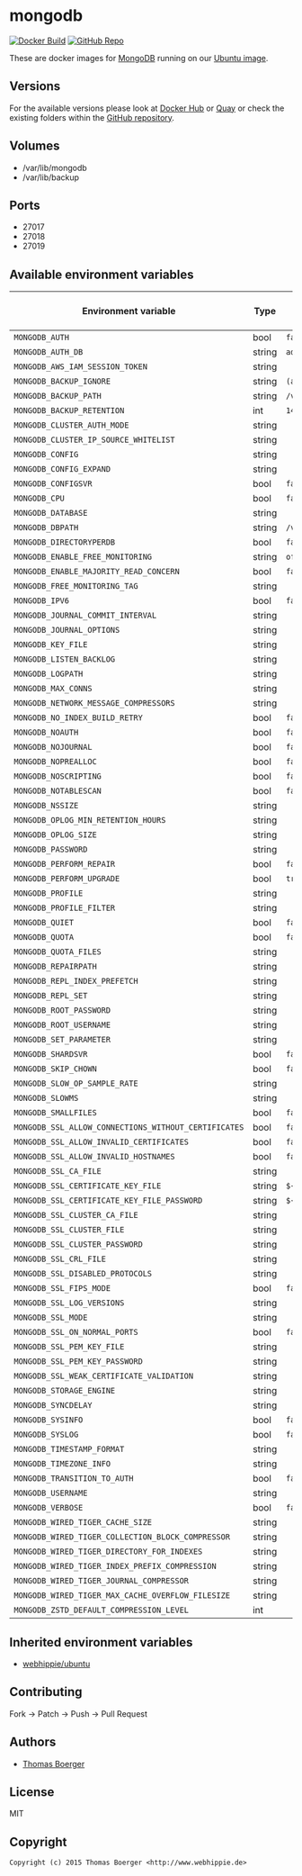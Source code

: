 # mongodb

[![Docker Build](https://github.com/dockhippie/mongodb/actions/workflows/docker.yml/badge.svg)](https://github.com/dockhippie/mongodb/actions/workflows/docker.yml) [![GitHub Repo](https://img.shields.io/badge/github-repo-yellowgreen)](https://github.com/dockhippie/mongodb)

These are docker images for [MongoDB][upstream] running on our
[Ubuntu image][parent].

## Versions

For the available versions please look at [Docker Hub][dockerhub] or
[Quay][quayio] or check the existing folders within the
[GitHub repository][github].

## Volumes

*  /var/lib/mongodb
*  /var/lib/backup

## Ports

*  27017
*  27018
*  27019

## Available environment variables

| Environment variable                                 | Type   | Default value                     | v4.0 | v4.2, v4.4, v5.0 |
| ---------------------------------------------------- | ------ | --------------------------------- | ---- | ---------------- |
| `MONGODB_AUTH`                                       | bool   | `false`                           | X    | X                |
| `MONGODB_AUTH_DB`                                    | string | `admin`                           | X    | X                |
| `MONGODB_AWS_IAM_SESSION_TOKEN`                      | string |                                   |      | X                |
| `MONGODB_BACKUP_IGNORE`                              | string | `(admin\|local)`                  | X    | X                |
| `MONGODB_BACKUP_PATH`                                | string | `/var/lib/backup`                 | X    | X                |
| `MONGODB_BACKUP_RETENTION`                           | int    | `14`                              | X    | X                |
| `MONGODB_CLUSTER_AUTH_MODE`                          | string |                                   | X    | X                |
| `MONGODB_CLUSTER_IP_SOURCE_WHITELIST`                | string |                                   | X    | X                |
| `MONGODB_CONFIG`                                     | string |                                   | X    | X                |
| `MONGODB_CONFIG_EXPAND`                              | string |                                   |      | X                |
| `MONGODB_CONFIGSVR`                                  | bool   | `false`                           | X    | X                |
| `MONGODB_CPU`                                        | bool   | `false`                           | X    | X                |
| `MONGODB_DATABASE`                                   | string |                                   | X    | X                |
| `MONGODB_DBPATH`                                     | string | `/var/lib/mongodb`                | X    | X                |
| `MONGODB_DIRECTORYPERDB`                             | bool   | `false`                           | X    | X                |
| `MONGODB_ENABLE_FREE_MONITORING`                     | string | `off`                             | X    | X                |
| `MONGODB_ENABLE_MAJORITY_READ_CONCERN`               | bool   | `false`                           | X    | X                |
| `MONGODB_FREE_MONITORING_TAG`                        | string |                                   | X    | X                |
| `MONGODB_IPV6`                                       | bool   | `false`                           | X    | X                |
| `MONGODB_JOURNAL_COMMIT_INTERVAL`                    | string |                                   | X    | X                |
| `MONGODB_JOURNAL_OPTIONS`                            | string |                                   | X    |                  |
| `MONGODB_KEY_FILE`                                   | string |                                   | X    | X                |
| `MONGODB_LISTEN_BACKLOG`                             | string |                                   | X    | X                |
| `MONGODB_LOGPATH`                                    | string |                                   | X    | X                |
| `MONGODB_MAX_CONNS`                                  | string |                                   | X    | X                |
| `MONGODB_NETWORK_MESSAGE_COMPRESSORS`                | string |                                   | X    | X                |
| `MONGODB_NO_INDEX_BUILD_RETRY`                       | bool   | `false`                           | X    | X                |
| `MONGODB_NOAUTH`                                     | bool   | `false`                           | X    | X                |
| `MONGODB_NOJOURNAL`                                  | bool   | `false`                           | X    | X                |
| `MONGODB_NOPREALLOC`                                 | bool   | `false`                           | X    |                  |
| `MONGODB_NOSCRIPTING`                                | bool   | `false`                           | X    | X                |
| `MONGODB_NOTABLESCAN`                                | bool   | `false`                           | X    | X                |
| `MONGODB_NSSIZE`                                     | string |                                   | X    |                  |
| `MONGODB_OPLOG_MIN_RETENTION_HOURS`                  | string |                                   |      | X                |
| `MONGODB_OPLOG_SIZE`                                 | string |                                   | X    | X                |
| `MONGODB_PASSWORD`                                   | string |                                   | X    | X                |
| `MONGODB_PERFORM_REPAIR`                             | bool   | `false`                           | X    | X                |
| `MONGODB_PERFORM_UPGRADE`                            | bool   | `true`                            | X    | X                |
| `MONGODB_PROFILE`                                    | string |                                   | X    | X                |
| `MONGODB_PROFILE_FILTER`                             | string |                                   |      | X                |
| `MONGODB_QUIET`                                      | bool   | `false`                           | X    | X                |
| `MONGODB_QUOTA`                                      | bool   | `false`                           | X    |                  |
| `MONGODB_QUOTA_FILES`                                | string |                                   | X    |                  |
| `MONGODB_REPAIRPATH`                                 | string |                                   | X    |                  |
| `MONGODB_REPL_INDEX_PREFETCH`                        | string |                                   | X    |                  |
| `MONGODB_REPL_SET`                                   | string |                                   | X    | X                |
| `MONGODB_ROOT_PASSWORD`                              | string |                                   | X    | X                |
| `MONGODB_ROOT_USERNAME`                              | string |                                   | X    | X                |
| `MONGODB_SET_PARAMETER`                              | string |                                   | X    | X                |
| `MONGODB_SHARDSVR`                                   | bool   | `false`                           | X    | X                |
| `MONGODB_SKIP_CHOWN`                                 | bool   | `false`                           | X    | X                |
| `MONGODB_SLOW_OP_SAMPLE_RATE`                        | string |                                   | X    | X                |
| `MONGODB_SLOWMS`                                     | string |                                   | X    | X                |
| `MONGODB_SMALLFILES`                                 | bool   | `false`                           | X    | X                |
| `MONGODB_SSL_ALLOW_CONNECTIONS_WITHOUT_CERTIFICATES` | bool   | `false`                           | X    | X                |
| `MONGODB_SSL_ALLOW_INVALID_CERTIFICATES`             | bool   | `false`                           | X    | X                |
| `MONGODB_SSL_ALLOW_INVALID_HOSTNAMES`                | bool   | `false`                           | X    | X                |
| `MONGODB_SSL_CA_FILE`                                | string |                                   | X    | X                |
| `MONGODB_SSL_CERTIFICATE_KEY_FILE`                   | string | `${MONGODB_SSL_PEM_KEY_FILE}`     |      | X                |
| `MONGODB_SSL_CERTIFICATE_KEY_FILE_PASSWORD`          | string | `${MONGODB_SSL_PEM_KEY_PASSWORD}` |      | X                |
| `MONGODB_SSL_CLUSTER_CA_FILE`                        | string |                                   | X    | X                |
| `MONGODB_SSL_CLUSTER_FILE`                           | string |                                   | X    | X                |
| `MONGODB_SSL_CLUSTER_PASSWORD`                       | string |                                   | X    | X                |
| `MONGODB_SSL_CRL_FILE`                               | string |                                   | X    | X                |
| `MONGODB_SSL_DISABLED_PROTOCOLS`                     | string |                                   | X    | X                |
| `MONGODB_SSL_FIPS_MODE`                              | bool   | `false`                           | X    | X                |
| `MONGODB_SSL_LOG_VERSIONS`                           | string |                                   |      | X                |
| `MONGODB_SSL_MODE`                                   | string |                                   | X    | X                |
| `MONGODB_SSL_ON_NORMAL_PORTS`                        | bool   | `false`                           | X    | X                |
| `MONGODB_SSL_PEM_KEY_FILE`                           | string |                                   | X    |                  |
| `MONGODB_SSL_PEM_KEY_PASSWORD`                       | string |                                   | X    |                  |
| `MONGODB_SSL_WEAK_CERTIFICATE_VALIDATION`            | string |                                   | X    |                  |
| `MONGODB_STORAGE_ENGINE`                             | string |                                   | X    | X                |
| `MONGODB_SYNCDELAY`                                  | string |                                   | X    | X                |
| `MONGODB_SYSINFO`                                    | bool   | `false`                           | X    | X                |
| `MONGODB_SYSLOG`                                     | bool   | `false`                           | X    | X                |
| `MONGODB_TIMESTAMP_FORMAT`                           | string |                                   | X    | X                |
| `MONGODB_TIMEZONE_INFO`                              | string |                                   | X    | X                |
| `MONGODB_TRANSITION_TO_AUTH`                         | bool   | `false`                           | X    | X                |
| `MONGODB_USERNAME`                                   | string |                                   | X    | X                |
| `MONGODB_VERBOSE`                                    | bool   | `false`                           | X    | X                |
| `MONGODB_WIRED_TIGER_CACHE_SIZE`                     | string |                                   | X    | X                |
| `MONGODB_WIRED_TIGER_COLLECTION_BLOCK_COMPRESSOR`    | string |                                   | X    | X                |
| `MONGODB_WIRED_TIGER_DIRECTORY_FOR_INDEXES`          | string |                                   | X    | X                |
| `MONGODB_WIRED_TIGER_INDEX_PREFIX_COMPRESSION`       | string |                                   | X    | X                |
| `MONGODB_WIRED_TIGER_JOURNAL_COMPRESSOR`             | string |                                   | X    | X                |
| `MONGODB_WIRED_TIGER_MAX_CACHE_OVERFLOW_FILESIZE`    | string |                                   | X    | X                |
| `MONGODB_ZSTD_DEFAULT_COMPRESSION_LEVEL`             | int    |                                   |      | X                |

## Inherited environment variables

*  [webhippie/ubuntu](https://github.com/dockhippie/ubuntu#available-environment-variables)

## Contributing

Fork -> Patch -> Push -> Pull Request

## Authors

*  [Thomas Boerger](https://github.com/tboerger)

## License

MIT

## Copyright

```console
Copyright (c) 2015 Thomas Boerger <http://www.webhippie.de>
```

[upstream]: https://www.mongodb.com
[parent]: https://github.com/dockhippie/ubuntu
[dockerhub]: https://hub.docker.com/r/webhippie/mongodb/tags
[quayio]: https://quay.io/repository/webhippie/mongodb?tab=tags
[github]: https://github.com/dockhippie/mongodb
